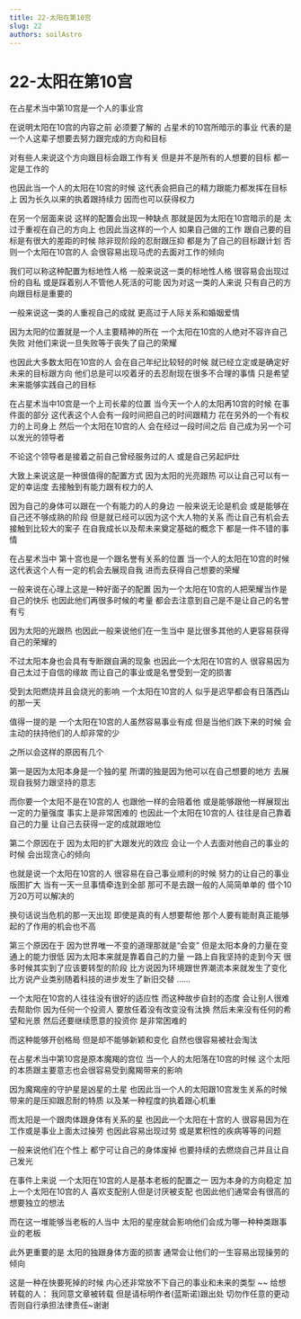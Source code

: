 ```yaml
---
title: 22-太阳在第10宫
slug: 22
authors: soilAstro
---
```


# 22-太阳在第10宫
在占星术当中第10宫是一个人的事业宫

在说明太阳在10宫的内容之前
必须要了解的
占星术的10宫所暗示的事业
代表的是一个人这辈子想要去努力跟完成的方向和目标

对有些人来说这个方向跟目标会跟工作有关
但是并不是所有的人想要的目标
都一定是工作的

也因此当一个人的太阳在10宫的时候
这代表会把自己的精力跟能力都发挥在目标上
因为长久以来的执着跟持续力
因而也可以获得权力

在另一个层面来说
这样的配置会出现一种缺点
那就是因为太阳在10宫暗示的是
太过于重视在自己的方向上
也因此当这样的一个人
如果自己做的工作
跟自己要的目标是有很大的差距的时候
除非现阶段的忍耐跟压抑
都是为了自己的目标跟计划
否则一个太阳在10宫的人
会很容易出现马虎的去面对工作的倾向

我们可以称这种配置为标地性人格
一般来说这一类的标地性人格
很容易会出现过份的自私
或是踩着别人不管他人死活的可能
因为对这一类的人来说
只有自己的方向跟目标是重要的

一般来说这一类的人重视自己的成就
更高过于人际关系和婚姻爱情

因为太阳的位置就是一个人主要精神的所在
一个太阳在10宫的人绝对不容许自己失败
对他们来说一旦失败等于丧失了自己的荣耀

也因此大多数太阳在10宫的人
会在自己年纪比较轻的时候
就已经立定或是确定好未来的目标跟方向
他们总是可以咬着牙的去忍耐现在很多不合理的事情
只是希望未来能够实践自己的目标

在占星术当中10宫是一个上司长辈的位置
当今天一个人的太阳再10宫的时候
在事件面的部分
这代表这个人会有一段时间把自己的时间跟精力
花在另外的一个有权力的上司身上
然后一个太阳在10宫的人
会在经过一段时间之后
自己成为另一个可以发光的领导者

不论这个领导者是接着之前自己曾经服务过的人
或是自己另起炉灶

大致上来说这是一种很值得的配置方式
因为太阳的光亮跟热
可以让自己可以有一定的幸运度
去接触到有能力跟有权力的人

因为自己的身体可以跟在一个有能力的人的身边
一般来说无论是机会
或是能够在自己还不够成熟的阶段
但是就已经可以因为这个大人物的关系
而让自己有机会去接触到比较大的案子
在自我成长以及帮未来奠定基础的概念下
都是一件不错的事情

在占星术当中
第十宫也是一个跟名誉有关系的位置
当一个人的太阳在10宫的时候
这代表这个人有一定的机会去展现自我
进而去获得自己想要的荣耀

一般来说在心理上这是一种好面子的配置
因为一个太阳在10宫的人把荣耀当作是自己的快乐
也因此他们再很多时候的考量
都会去注意到自己是不是让自己的名誉有亏

因为太阳的光跟热
也因此一般来说他们在一生当中
是比很多其他的人更容易获得自己的荣耀的

不过太阳本身也会具有专断跟自满的现象
也因此一个太阳在10宫的人
很容易因为自己太过于自信的缘故
而让自己的事业或是名誉受到一定的损害

受到太阳燃烧并且会烧光的影响
一个太阳在10宫的人
似乎是迟早都会有日落西山的那一天

值得一提的是
一个太阳在10宫的人虽然容易事业有成
但是当他们跌下来的时候
会主动的扶持他们的人却非常的少

之所以会这样的原因有几个

第一是因为太阳本身是一个独的星
所谓的独是因为他可以在自己想要的地方
去展现自我努力跟坚持的意志

而你要一个太阳不是在10宫的人
也跟他一样的会陪着他
或是能够跟他一样展现出一定的力量强度
事实上是非常困难的
也因此一个太阳在10宫的人
往往是自己靠着自己的力量
让自己去获得一定的成就跟地位

第二个原因在于
因为太阳的扩大跟发光的效应
会让一个人去面对他自己的事业的时候
会出现贪心的倾向

也就是说一个太阳在10宫的人
很容易在自己事业顺利的时候
努力的让自己的事业版图扩大
当有一天一旦事情牵连到全部
那可不是去跟一般的人简简单单的
借个10万20万可以解决的

换句话说当危机的那一天出现
即使是真的有人想要帮他
那个人要有能耐真正能够起的了作用的机会也不高

第三个原因在于
因为世界唯一不变的道理那就是“会变”
但是太阳本身的力量在变通上的能力很低
因为太阳本来就是靠着自己的力量
一路上自我坚持的走到今天
很多时候其实到了应该要转型的阶段
比方说因为环境跟世界潮流本来就发生了变化
比方说产业类别随着科技的进步发生了新旧交替
……

一个太阳在10宫的人往往没有很好的适应性
而这种故步自封的态度
会让别人很难去帮助你
因为任何一个投资人
要放任着没有改变没有汰换
然后未来没有任何的希望和光景
然后还要继续愿意的投资你
是非常困难的

而这种能够开创格局
但是却不能够新颖和变化
自然也很容易被社会淘汰

在占星术当中第10宫是原本魔羯的宫位
当一个人的太阳落在10宫的时候
这个太阳的本质跟主要意志也会很容易受到魔羯带来的影响

因为魔羯座的守护星是凶星的土星
也因此当一个人的太阳跟10宫发生关系的时候
带来的是压抑跟忍耐的特质
以及某一种程度的执着跟心机重

而太阳是一个跟肉体跟身体有关系的星
也因此一个太阳在十宫的人
很容易因为在工作或是事业上面太过操劳
也因此容易出现过劳
或是累积性的疾病等等的问题

一般来说他们在个性上
都宁可让自己的身体废掉
也要持续的去燃烧自己并且让自己发光

在事件上来说
一个太阳在10宫的人是基本老板的配置之一
因为本身的方向稳定
加上一个太阳在10宫的人
喜欢支配别人但是讨厌被支配
也因此他们通常会有很高的想要独立的想法

而在这一堆能够当老板的人当中
太阳的星座就会影响他们会成为哪一种种类跟事业的老板

此外更重要的是
太阳的独跟身体方面的损害
通常会让他们的一生容易出现操劳的倾向

这是一种在快要死掉的时候
内心还非常放不下自己的事业和未来的类型
~~
给想转载的人：
我同意文章被转载
但是请标明作者(蓝斯诺)跟出处
切勿作任意的更动
否则自行承担法律责任~谢谢

 
  
